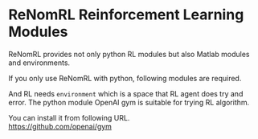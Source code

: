 # ReNomRL Reinforcement Learning Modules

ReNomRL provides not only python RL modules but also
Matlab modules and environments.

If you only use ReNomRL with python, following modules are required.


And RL needs `environment` which is a space that RL agent does try and error.
The python module OpenAI gym is suitable for trying RL algorithm.

You can install it from following URL.  
https://github.com/openai/gym
